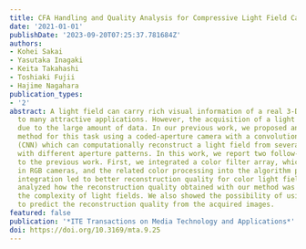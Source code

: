 ```yaml
---
title: CFA Handling and Quality Analysis for Compressive Light Field Camera
date: '2021-01-01'
publishDate: '2023-09-20T07:25:37.781684Z'
authors:
- Kohei Sakai
- Yasutaka Inagaki
- Keita Takahashi
- Toshiaki Fujii
- Hajime Nagahara
publication_types:
- '2'
abstract: A light field can carry rich visual information of a real 3-D scene, leading
  to many attractive applications. However, the acquisition of a light field is challenging
  due to the large amount of data. In our previous work, we proposed an efficient
  method for this task using a coded-aperture camera with a convolutional neural network
  (CNN) which can computationally reconstruct a light field from several images acquired
  with different aperture patterns. In this work, we report two follow-up contributions
  to the previous work. First, we integrated a color filter array, which is common
  in RGB cameras, and the related color processing into the algorithm pipeline. This
  integration led to better reconstruction quality for color light fields. We then
  analyzed how the reconstruction quality obtained with our method was affected by
  the complexity of light fields. We also showed the possibility of using this analysis
  to predict the reconstruction quality from the acquired images.
featured: false
publication: '*ITE Transactions on Media Technology and Applications*'
doi: https://doi.org/10.3169/mta.9.25
---
```


